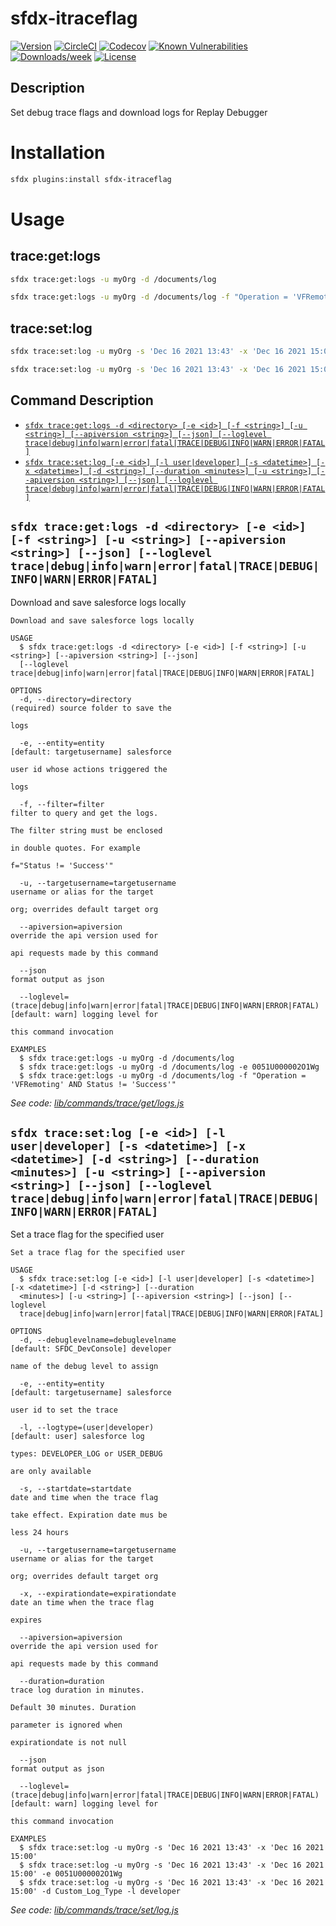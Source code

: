 # sfdx-itraceflag
[![Version](https://img.shields.io/npm/v/sfdx-itraceflag.svg)](https://npmjs.org/package/sfdx-itraceflag)
[![CircleCI](https://circleci.com/gh/Isai-ds/sfdx-itraceflag/tree/master.svg?style=shield)](https://circleci.com/gh/Isai-ds/sfdx-itraceflag/tree/master)
[![Codecov](https://codecov.io/gh/Isai-ds/sfdx-itraceflag/branch/master/graph/badge.svg)](https://codecov.io/gh/Isai-ds/sfdx-itraceflag)
[![Known Vulnerabilities](https://snyk.io/test/github/Isai-ds/sfdx-itraceflag/badge.svg)](https://snyk.io/test/github/Isai-ds/sfdx-itraceflag)
[![Downloads/week](https://img.shields.io/npm/dw/sfdx-itraceflag.svg)](https://npmjs.org/package/sfdx-itraceflag)
[![License](https://img.shields.io/npm/l/sfdx-itraceflag.svg)](https://github.com/Isai-ds/sfdx-itraceflag/blob/master/package.json)
## Description
Set debug trace flags and download logs for Replay Debugger

# Installation
```sh
sfdx plugins:install sfdx-itraceflag
```

# Usage
## trace:get:logs
```sh
sfdx trace:get:logs -u myOrg -d /documents/log 
```

```sh
sfdx trace:get:logs -u myOrg -d /documents/log -f "Operation = 'VFRemoting' AND Status != 'Success'"
```

## trace:set:log
```sh
sfdx trace:set:log -u myOrg -s 'Dec 16 2021 13:43' -x 'Dec 16 2021 15:00'
```

```sh
sfdx trace:set:log -u myOrg -s 'Dec 16 2021 13:43' -x 'Dec 16 2021 15:00' -e 0051U000002O1Wg
```
## Command Description
<!-- commands -->
* [`sfdx trace:get:logs -d <directory> [-e <id>] [-f <string>] [-u <string>] [--apiversion <string>] [--json] [--loglevel trace|debug|info|warn|error|fatal|TRACE|DEBUG|INFO|WARN|ERROR|FATAL]`](#sfdx-tracegetlogs--d-directory--e-id--f-string--u-string---apiversion-string---json---loglevel-tracedebuginfowarnerrorfataltracedebuginfowarnerrorfatal)
* [`sfdx trace:set:log [-e <id>] [-l user|developer] [-s <datetime>] [-x <datetime>] [-d <string>] [--duration <minutes>] [-u <string>] [--apiversion <string>] [--json] [--loglevel trace|debug|info|warn|error|fatal|TRACE|DEBUG|INFO|WARN|ERROR|FATAL]`](#sfdx-tracesetlog--e-id--l-userdeveloper--s-datetime--x-datetime--d-string---duration-minutes--u-string---apiversion-string---json---loglevel-tracedebuginfowarnerrorfataltracedebuginfowarnerrorfatal)

## `sfdx trace:get:logs -d <directory> [-e <id>] [-f <string>] [-u <string>] [--apiversion <string>] [--json] [--loglevel trace|debug|info|warn|error|fatal|TRACE|DEBUG|INFO|WARN|ERROR|FATAL]`

Download and save salesforce logs locally

```
Download and save salesforce logs locally

USAGE
  $ sfdx trace:get:logs -d <directory> [-e <id>] [-f <string>] [-u <string>] [--apiversion <string>] [--json] 
  [--loglevel trace|debug|info|warn|error|fatal|TRACE|DEBUG|INFO|WARN|ERROR|FATAL]

OPTIONS
  -d, --directory=directory                                                         (required) source folder to save the
                                                                                    logs

  -e, --entity=entity                                                               [default: targetusername] salesforce
                                                                                    user id whose actions triggered the
                                                                                    logs

  -f, --filter=filter                                                               filter to query and get the logs.
                                                                                    The filter string must be enclosed
                                                                                    in double quotes. For example
                                                                                    f="Status != 'Success'"

  -u, --targetusername=targetusername                                               username or alias for the target
                                                                                    org; overrides default target org

  --apiversion=apiversion                                                           override the api version used for
                                                                                    api requests made by this command

  --json                                                                            format output as json

  --loglevel=(trace|debug|info|warn|error|fatal|TRACE|DEBUG|INFO|WARN|ERROR|FATAL)  [default: warn] logging level for
                                                                                    this command invocation

EXAMPLES
  $ sfdx trace:get:logs -u myOrg -d /documents/log
  $ sfdx trace:get:logs -u myOrg -d /documents/log -e 0051U000002O1Wg
  $ sfdx trace:get:logs -u myOrg -d /documents/log -f "Operation = 'VFRemoting' AND Status != 'Success'"
```

_See code: [lib/commands/trace/get/logs.js](https://github.com/Isai-ds/sfdx-itraceflag/blob/v0.0.3/lib/commands/trace/get/logs.js)_

## `sfdx trace:set:log [-e <id>] [-l user|developer] [-s <datetime>] [-x <datetime>] [-d <string>] [--duration <minutes>] [-u <string>] [--apiversion <string>] [--json] [--loglevel trace|debug|info|warn|error|fatal|TRACE|DEBUG|INFO|WARN|ERROR|FATAL]`

Set a trace flag for the specified user

```
Set a trace flag for the specified user

USAGE
  $ sfdx trace:set:log [-e <id>] [-l user|developer] [-s <datetime>] [-x <datetime>] [-d <string>] [--duration 
  <minutes>] [-u <string>] [--apiversion <string>] [--json] [--loglevel 
  trace|debug|info|warn|error|fatal|TRACE|DEBUG|INFO|WARN|ERROR|FATAL]

OPTIONS
  -d, --debuglevelname=debuglevelname                                               [default: SFDC_DevConsole] developer
                                                                                    name of the debug level to assign

  -e, --entity=entity                                                               [default: targetusername] salesforce
                                                                                    user id to set the trace

  -l, --logtype=(user|developer)                                                    [default: user] salesforce log
                                                                                    types: DEVELOPER_LOG or USER_DEBUG
                                                                                    are only available

  -s, --startdate=startdate                                                         date and time when the trace flag
                                                                                    take effect. Expiration date mus be
                                                                                    less 24 hours

  -u, --targetusername=targetusername                                               username or alias for the target
                                                                                    org; overrides default target org

  -x, --expirationdate=expirationdate                                               date an time when the trace flag
                                                                                    expires

  --apiversion=apiversion                                                           override the api version used for
                                                                                    api requests made by this command

  --duration=duration                                                               trace log duration in minutes.
                                                                                    Default 30 minutes. Duration
                                                                                    parameter is ignored when
                                                                                    expirationdate is not null

  --json                                                                            format output as json

  --loglevel=(trace|debug|info|warn|error|fatal|TRACE|DEBUG|INFO|WARN|ERROR|FATAL)  [default: warn] logging level for
                                                                                    this command invocation

EXAMPLES
  $ sfdx trace:set:log -u myOrg -s 'Dec 16 2021 13:43' -x 'Dec 16 2021 15:00'
  $ sfdx trace:set:log -u myOrg -s 'Dec 16 2021 13:43' -x 'Dec 16 2021 15:00' -e 0051U000002O1Wg
  $ sfdx trace:set:log -u myOrg -s 'Dec 16 2021 13:43' -x 'Dec 16 2021 15:00' -d Custom_Log_Type -l developer
```

_See code: [lib/commands/trace/set/log.js](https://github.com/Isai-ds/sfdx-itraceflag/blob/v0.0.3/lib/commands/trace/set/log.js)_
<!-- commandsstop -->
